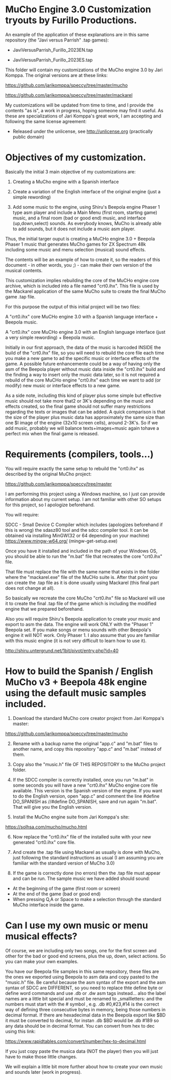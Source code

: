 # MuCho Engine 3.0 Customization tryouts by Furillo Productions.

An example of the application of these explanations are in this same repository (the "Javi versus Parrish" .tap games): 

- JaviVersusParrish_Furillo_2023EN.tap

- JaviVersusParrish_Furillo_2023ES.tap

This folder will contain my customizations of the MuCho engine 3.0 by Jari Komppa. The original versions are at these links:

https://github.com/jarikomppa/speccy/tree/master/mucho

https://github.com/jarikomppa/speccy/tree/master/mackarel

My customizations will be updated from time to time, and I provide the contents "as is", a work in progress, hoping someone may find it useful. As these are specializations of Jari Komppa's great work, I am accepting and following the same license agreement:

 * Released under the unlicense, see http://unlicense.org (practically public domain)

# Objectives of my customization.

Basically the initial 3 main objective of my customizations are:

1. Creating a MuCho engine with a Spanish interface

2. Create a variation of the English interface of the original engine (just a simple rewording)

3. Add some music to the engine, using Shiru's Beepola engine Phaser 1 type asm player and include a Main Menu (first room, starting game) music, and a final room (bad or good end) music, and interface (up,down,select) sounds. As everybody knows, MuCho is already able to add sounds, but it does not include a music asm player. 

Thus, the initial targer ouput is creating a MuCHo engine 3.0 + Beepola Phaser 1 music that generates MuCho games for ZX Spectrum 48k including some music and menu selection (musical) sound effects. 

The contents will be an example of how to create it, so the readers of this document - in other words, you ;) - can make their own version of the musical contents. 

This customization implies rebuilding the core of the MuCHo engine core archive, which is included into a file named "crt0.ihx". This file is used by the Mackarel application of the same MuCho suite to create the final MuCho game .tap file.

For this purpose the output of this initial project will be two files:

A "crt0.ihx" core MuCHo engine 3.0 with a Spanish language interface + Beepola music.

A "crt0.ihx" core MuCHo engine 3.0 with an English language interface (just a very simple rewording) + Beepola music.

Initially in our first approach, the data of the music is harcoded INSIDE the build of the "crt0.ihx" file, so you will need to rebuild the core file each time you make a new game to ad the specific music or interface effects of the game. A possible future enhancemente could be a way of having only the asm of the Beepola player without music data inside the "crt0.ihx"  build and the finding a way to insert only the music data later, so it is not required a rebuild of the core MuCHo engine "crt0.ihx" each time we want to add (or modify) new music or interface effects to a new game.

As a side note, including this kind of player plus some simple but effective music should not take more that2 or 3K's depending on the music and effects created, so the final game should not suffer many restrictions regarding the texts or images that can be added. A quick comparison is that the size of the player plus music data has approximately the same size than one $I image of the engine (32x10 screen cells), around 2-3K's. So if we add music, probably we will balance texts+images+music again tohave a perfect mix when the final game is released. 

# Requirements (compilers, tools...)

You will require exactly the same setup to rebuild the "crt0.ihx" as described by the original MuCho project:

https://github.com/jarikomppa/speccy/tree/master

I am performing this project using a Windows machine, so I just can provide information about my current setup. I am not familiar with other SO setups for this project, so I apologize beforehand.

You will require:

SDCC - Small Device C Compiler which includes (apologizes beforehand if this is wrong) the sdasz80 tool and the sdcc compiler tool.
It can be obtained via installing MinGW(32 or 64 depending on your machine)
https://www.mingw-w64.org/
(mingw-get-setup.exe)

Once you have it installed and included in the path of your Windows OS, you should be able to run the "m.bat" file that recreates the core "crt0.ihx" file. 

That file must replace the file with the same name that exists in the folder where the "mackarel.exe" file of the MuCHo suite is.
After that point you can create the .tap file as it is done usually using Mackarel (this final part does not change at all).

So basically we recreate the core MuCho "crt0.ihx" file so Mackarel will use it to create the final .tap file of the game which is including the modified engine that we prepared beforehand.

Also you will require Shiru's Beepola application to create your music and export to asm the data. The engine will work ONLY with the "Phaser 1" Beepola set. If you make songs or menu sounds with other Beepola's engine it will NOT work. Only Phaser 1. I also assume that you are familiar with this music engine (it is not very difficult to learn how to use it).

http://shiru.untergrund.net/1bit/pivot/entry.php?id=40

# How to build the Spanish / English MuCho v3 + Beepola 48k engine using the default music samples included.

1. Download the standard MuCho core creator project from Jari Komppa's master:
   
https://github.com/jarikomppa/speccy/tree/master/mucho

2. Rename with a backup name the original "app.c" and "m.bat" files to another name, and copy this repository "app.c" and "m.bat" instead of them.
   
3. Copy also the "music.h" file OF THIS REPOSITORY to the MuCho project folder.

4. If the SDCC compiler is correctly installed, once you run "m.bat" in some seconds you will have a new "crt0.ihx" MuCho engine core file available. This version is the Spanish version of the engine. If you want to do the English version, open "app.c" and comment the line #define DO_SPANISH as //#define DO_SPANISH, save and run again "m.bat". That will give you the English version.
   
5. Install the MuCho engine suite from Jari Komppa's site:

https://solhsa.com/mucho/mucho.html

6. Now replace the "crt0.ihx" file of the installed suite with your new generated "crt0.ihx" core file.
   
7. And create the .tap file using Mackarel as usually is done with MuCho, just following the standard instructions as usual (I am assuming you are familiar with the standard version of MuCho 3.0)

8. If the game is correctly done (no errors) then the .tap file must appear and can be run. The sample music we have added should sound:

  - At the beginning of the game (first room or screen)
  - At the end of the game (bad or good end)
  - When pressing Q,A or Space to make a selection through the standard MuCho interface inside the game.

# Can I use my own music or menu musical effects?

Of course, we are including only two songs, one for the first screen and other for the bad or good end screens, plus the up, down, select actions. So you can make your own examples. 

You have our Beepola file samples in this same repository, these files are the ones we exported using Beepola to asm data and copy pasted to the "music.h" file. Be careful because the asm syntax of the export and the asm syntax of SDCC are DIFFERENT, so you need to replace thte define byte or define word commands and use .db or .dw asm tags instead... also the label names are a little bit special and must be renamed to _smallletters: and the numbers must start with the # symbol , e.g.   .db #0,#23,#14  is the correct way of defining three consecutive bytes in memory, being those numbers in decimal format. If there are hexadecimal data in the Beepola export like $BD it must be converted to decimal, for instan .db $BD would be .db #189 so any data should be in decimal format. You can convert from hex to dec using this link: 

https://www.rapidtables.com/convert/number/hex-to-decimal.html

If you just copy paste the musica data (NOT the player) then you will just have to make those little changes. 

We will explain a little bit more further about how to create your own music and sounds later (work in progress).

